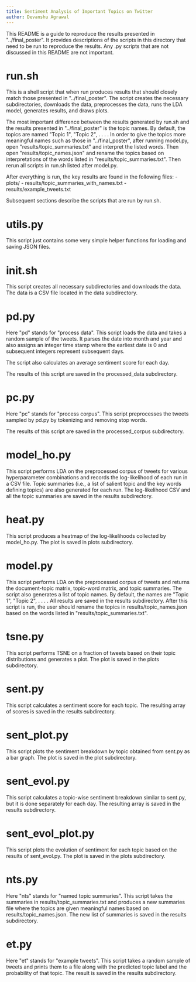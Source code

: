 ```yaml
---
title: Sentiment Analysis of Important Topics on Twitter
author: Devanshu Agrawal
---
```


This README is a guide to reproduce the results presented in "../final_poster". It provides descriptions of the scripts in this directory that need to be run to reproduce the results. Any .py scripts that are not discussed in this README are not important.

# run.sh

This is a shell script that when run produces results that should closely match those presented in "../final_poster". The script creates the necessary subdirectories, downloads the data, preprocesses the data, runs the LDA model, generates results, and draws plots.

The most important difference between the results generated by run.sh and the results presented in "../final_poster" is the topic names. By default, the topics are named "Topic 1", "Topic 2", . . . . In order to give the topics more meaningful names such as those in "../final_poster", after running model.py, open "results/topic_summaries.txt" and interpret the listed words. Then open "results/topic_names.json" and rename the topics based on interpretations of the words listed in "results/topic_summaries.txt". Then rerun all scripts in run.sh listed after model.py.

After everything is run, the key results are found in the following files:
	- plots/
	- results/topic_summaries_with_names.txt
	- results/example_tweets.txt

Subsequent sections describe the scripts that are run by run.sh.

# utils.py

This script just contains some very simple helper functions for loading and saving JSON files.

# init.sh

This script creates all necessary subdirectories and downloads the data. The data is a CSV file located in the data subdirectory.

# pd.py

Here "pd" stands for "process data". This script loads the data and takes a random sample of the tweets. It parses the date into month and year and also assigns an integer time stamp where the earliest date is 0 and subsequent integers represent subsequent days.

The script also calculates an average sentiment score for each day.

The results of this script are saved in the processed_data subdirectory.

# pc.py

Here "pc" stands for "process corpus". This script preprocesses the tweets sampled by pd.py by tokenizing and removing stop words.

The results of this script are saved in the processed_corpus subdirectory.

# model_ho.py

This script performs LDA on the preprocessed corpus of tweets for various hyperparameter combinations and records the log-likelihood of each run in a CSV file. Topic summaries (i.e., a list of salient topic and the key words defining topics) are also generated for each run. The log-likelihood CSV and all the topic summaries are saved in the results subdirectory.

# heat.py

This script produces a heatmap of the log-likelihoods collected by model_ho.py. The plot is saved in plots subdirectory.

# model.py

This script performs LDA on the preprocessed corpus of tweets and returns the document-topic matrix, topic-word matrix, and topic summaries. The script also generates a list of topic names. By default, the names are "Topic 1", "Topic 2", . . . . All results are saved in the results subdirectory. After this script is run, the user should rename the topics in results/topic_names.json based on the words listed in "results/topic_summaries.txt".

# tsne.py

This script performs TSNE on a fraction of tweets based on their topic distributions and generates a plot. The plot is saved in the plots subdirectory.

# sent.py

This script calculates a sentiment score for each topic. The resulting array of scores is saved in the results subdirectory.

# sent_plot.py

This script plots the sentiment breakdown by topic obtained from sent.py as a bar graph. The plot is saved in the plot subdirectory.

# sent_evol.py

This script calculates a topic-wise sentiment breakdown similar to sent.py, but it is done separately for each day. The resulting array is saved in the results subdirectory.

# sent_evol_plot.py

This script plots the evolution of sentiment for each topic based on the results of sent_evol.py. The plot is saved in the plots subdirectory.

# nts.py

Here "nts" stands for "named topic summaries". This script takes the summaries in results/topic_summaries.txt and produces a new summaries file where the topics are given meaningful names based on results/topic_names.json. The new list of summaries is saved in the results subdirectory.

# et.py

Here "et" stands for "example tweets". This script takes a random sample of tweets and prints them to a file along with the predicted topic label and the probability of that topic. The result is saved in the results subdirectory.
